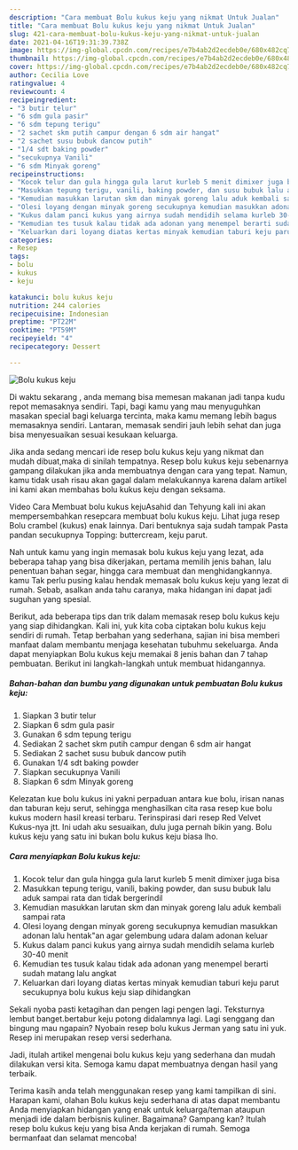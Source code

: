 ```yaml
---
description: "Cara membuat Bolu kukus keju yang nikmat Untuk Jualan"
title: "Cara membuat Bolu kukus keju yang nikmat Untuk Jualan"
slug: 421-cara-membuat-bolu-kukus-keju-yang-nikmat-untuk-jualan
date: 2021-04-16T19:31:39.738Z
image: https://img-global.cpcdn.com/recipes/e7b4ab2d2ecdeb0e/680x482cq70/bolu-kukus-keju-foto-resep-utama.jpg
thumbnail: https://img-global.cpcdn.com/recipes/e7b4ab2d2ecdeb0e/680x482cq70/bolu-kukus-keju-foto-resep-utama.jpg
cover: https://img-global.cpcdn.com/recipes/e7b4ab2d2ecdeb0e/680x482cq70/bolu-kukus-keju-foto-resep-utama.jpg
author: Cecilia Love
ratingvalue: 4
reviewcount: 4
recipeingredient:
- "3 butir telur"
- "6 sdm gula pasir"
- "6 sdm tepung terigu"
- "2 sachet skm putih campur dengan 6 sdm air hangat"
- "2 sachet susu bubuk dancow putih"
- "1/4 sdt baking powder"
- "secukupnya Vanili"
- "6 sdm Minyak goreng"
recipeinstructions:
- "Kocok telur dan gula hingga gula larut kurleb 5 menit dimixer juga bisa"
- "Masukkan tepung terigu, vanili, baking powder, dan susu bubuk lalu aduk sampai rata dan tidak bergerindil"
- "Kemudian masukkan larutan skm dan minyak goreng lalu aduk kembali sampai rata"
- "Olesi loyang dengan minyak goreng secukupnya kemudian masukkan adonan lalu hentak&#34;an agar gelembung udara dalam adonan keluar"
- "Kukus dalam panci kukus yang airnya sudah mendidih selama kurleb 30-40 menit"
- "Kemudian tes tusuk kalau tidak ada adonan yang menempel berarti sudah matang lalu angkat"
- "Keluarkan dari loyang diatas kertas minyak kemudian taburi keju parut secukupnya bolu kukus keju siap dihidangkan"
categories:
- Resep
tags:
- bolu
- kukus
- keju

katakunci: bolu kukus keju 
nutrition: 244 calories
recipecuisine: Indonesian
preptime: "PT22M"
cooktime: "PT59M"
recipeyield: "4"
recipecategory: Dessert

---
```



![Bolu kukus keju](https://img-global.cpcdn.com/recipes/e7b4ab2d2ecdeb0e/680x482cq70/bolu-kukus-keju-foto-resep-utama.jpg)

Di waktu  sekarang , anda memang bisa memesan makanan jadi tanpa kudu repot memasaknya sendiri. Tapi, bagi kamu yang mau menyuguhkan masakan special bagi keluarga tercinta, maka kamu memang lebih bagus memasaknya sendiri. Lantaran, memasak sendiri jauh lebih sehat dan juga bisa menyesuaikan sesuai kesukaan keluarga.

Jika anda sedang mencari ide resep bolu kukus keju yang nikmat dan mudah dibuat,maka di sinilah tempatnya. Resep bolu kukus keju  sebenarnya gampang dilakukan jika anda membuatnya dengan cara yang tepat. Namun, kamu tidak usah risau akan gagal dalam melakukannya 
karena dalam artikel ini kami akan membahas bolu kukus keju dengan seksama.  

Video Cara Membuat bolu kukus kejuAsahid dan Tehyung kali ini akan mempersembahkan resepcara membuat bolu kukus keju. Lihat juga resep Bolu crambel (kukus) enak lainnya. Dari bentuknya saja sudah tampak Pasta pandan secukupnya Topping: buttercream, keju parut.

Nah untuk kamu yang ingin memasak bolu kukus keju yang lezat, ada beberapa tahap yang bisa dikerjakan, pertama memilih jenis bahan, lalu penentuan bahan segar, hingga cara membuat dan menghidangkannya. kamu Tak perlu pusing kalau hendak memasak bolu kukus keju yang lezat di rumah. Sebab, asalkan anda  tahu caranya, maka hidangan ini dapat jadi suguhan yang spesial.

Berikut, ada beberapa tips dan trik dalam memasak resep bolu kukus keju yang siap dihidangkan. Kali ini, yuk kita coba ciptakan bolu kukus keju sendiri di rumah. Tetap berbahan yang sederhana, sajian ini bisa memberi manfaat dalam membantu menjaga kesehatan tubuhmu sekeluarga. Anda dapat menyiapkan Bolu kukus keju memakai 8 jenis bahan dan 7 tahap pembuatan. Berikut ini langkah-langkah untuk membuat hidangannya.

<!--inarticleads1-->

##### Bahan-bahan dan bumbu yang digunakan untuk pembuatan Bolu kukus keju:

1. Siapkan 3 butir telur
1. Siapkan 6 sdm gula pasir
1. Gunakan 6 sdm tepung terigu
1. Sediakan 2 sachet skm putih campur dengan 6 sdm air hangat
1. Sediakan 2 sachet susu bubuk dancow putih
1. Gunakan 1/4 sdt baking powder
1. Siapkan secukupnya Vanili
1. Siapkan 6 sdm Minyak goreng


Kelezatan kue bolu kukus ini yakni perpaduan antara kue bolu, irisan nanas dan taburan keju serut, sehingga menghasilkan cita rasa resep kue bolu kukus modern hasil kreasi terbaru. Terinspirasi dari resep Red Velvet Kukus-nya jtt. Ini udah aku sesuaikan, dulu juga pernah bikin yang. Bolu kukus keju yang satu ini bukan bolu kukus keju biasa lho. 

<!--inarticleads2-->

##### Cara menyiapkan Bolu kukus keju:

1. Kocok telur dan gula hingga gula larut kurleb 5 menit dimixer juga bisa
1. Masukkan tepung terigu, vanili, baking powder, dan susu bubuk lalu aduk sampai rata dan tidak bergerindil
1. Kemudian masukkan larutan skm dan minyak goreng lalu aduk kembali sampai rata
1. Olesi loyang dengan minyak goreng secukupnya kemudian masukkan adonan lalu hentak&#34;an agar gelembung udara dalam adonan keluar
1. Kukus dalam panci kukus yang airnya sudah mendidih selama kurleb 30-40 menit
1. Kemudian tes tusuk kalau tidak ada adonan yang menempel berarti sudah matang lalu angkat
1. Keluarkan dari loyang diatas kertas minyak kemudian taburi keju parut secukupnya bolu kukus keju siap dihidangkan


Sekali nyoba pasti ketagihan dan pengen lagi pengen lagi. Teksturnya lembut banget.bertabur keju potong didalamnya lagi. Lagi senggang dan bingung mau ngapain? Nyobain resep bolu kukus Jerman yang satu ini yuk. Resep ini merupakan resep versi sederhana. 

Jadi, itulah artikel mengenai  bolu kukus keju  yang sederhana dan mudah dilakukan versi kita. Semoga kamu dapat membuatnya dengan hasil yang terbaik. 

Terima kasih anda telah menggunakan resep yang kami tampilkan di sini. Harapan kami, olahan  Bolu kukus keju sederhana di atas dapat membantu Anda menyiapkan hidangan yang enak untuk keluarga/teman ataupun menjadi ide dalam berbisnis kuliner. Bagaimana? Gampang kan? Itulah resep bolu kukus keju yang bisa Anda kerjakan di rumah. Semoga bermanfaat dan selamat mencoba!

